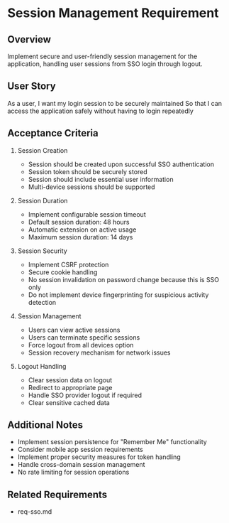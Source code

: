 # Session Management Requirement

## Overview

Implement secure and user-friendly session management for the application, handling user sessions from SSO login through logout.

## User Story

As a user,
I want my login session to be securely maintained
So that I can access the application safely without having to login repeatedly

## Acceptance Criteria

1. Session Creation

   - Session should be created upon successful SSO authentication
   - Session token should be securely stored
   - Session should include essential user information
   - Multi-device sessions should be supported

2. Session Duration

   - Implement configurable session timeout
   - Default session duration: 48 hours
   - Automatic extension on active usage
   - Maximum session duration: 14 days

3. Session Security

   - Implement CSRF protection
   - Secure cookie handling
   - No session invalidation on password change because this is SSO only
   - Do not implement device fingerprinting for suspicious activity detection

4. Session Management

   - Users can view active sessions
   - Users can terminate specific sessions
   - Force logout from all devices option
   - Session recovery mechanism for network issues

5. Logout Handling
   - Clear session data on logout
   - Redirect to appropriate page
   - Handle SSO provider logout if required
   - Clear sensitive cached data

## Additional Notes

- Implement session persistence for "Remember Me" functionality
- Consider mobile app session requirements
- Implement proper security measures for token handling
- Handle cross-domain session management
- No rate limiting for session operations

## Related Requirements

- req-sso.md
